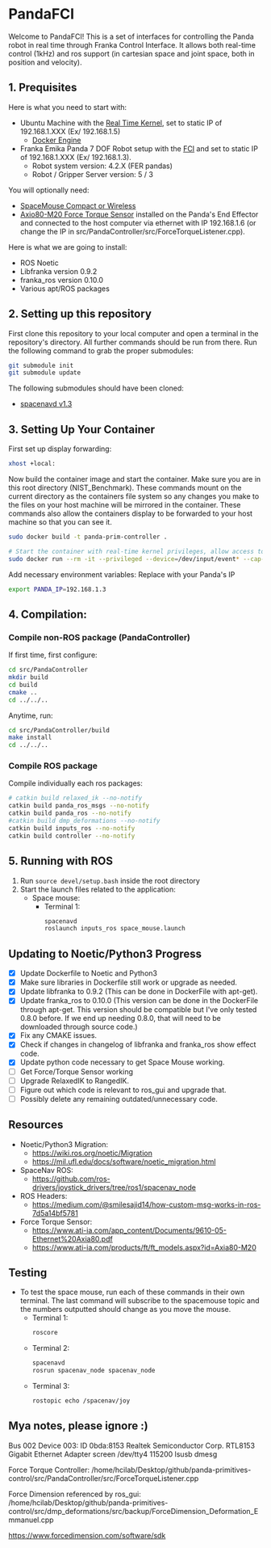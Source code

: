 # PandaFCI
Welcome to PandaFCI! This is a set of interfaces for controlling the Panda robot in real time through Franka Control Interface. It allows both real-time control (1kHz) and ros support (in cartesian space and joint space, both in position and velocity).

## 1. Prequisites

Here is what you need to start with:
* Ubuntu Machine with the [Real Time Kernel](https://frankaemika.github.io/docs/installation_linux.html#setting-up-the-real-time-kernel), set to static IP of 192.168.1.XXX (Ex/ 192.168.1.5)
	* [Docker Engine](https://docs.docker.com/engine/install/)
* Franka Emika Panda 7 DOF Robot setup with the [FCI](https://frankaemika.github.io/docs/getting_started.html) and set to static IP of 192.168.1.XXX (Ex/ 192.168.1.3).
	* Robot system version: 4.2.X (FER pandas)
	* Robot / Gripper Server version: 5 / 3



You will optionally need:
* [SpaceMouse Compact or Wireless](https://3dconnexion.com/us/product/spacemouse-compact/)
* [Axio80-M20 Force Torque Sensor](https://www.ati-ia.com/products/ft/ft_models.aspx?id=Axia80-M20) installed on the Panda's End Effector and connected to the host computer via ethernet with IP 192.168.1.6 (or change the IP in src/PandaController/src/ForceTorqueListener.cpp).


Here is what we are going to install:
* ROS Noetic
* Libfranka  version 0.9.2
* franka_ros version 0.10.0
* Various apt/ROS packages 


## 2. Setting up this repository
First clone this repository to your local computer and open a terminal in the repository's directory. All further commands should be run from there.
Run the following command to grab the proper submodules:
```bash
git submodule init
git submodule update
```

The following submodules should have been cloned:
- [spacenavd v1.3](https://github.com/FreeSpacenav/spacenavd)

## 3. Setting Up Your Container

First set up display forwarding:
```bash
xhost +local:
```
Now  build the container image and start the container. Make sure you are in this root directory (NIST_Benchmark). These commands mount on the current directory as the containers file system so any changes you make to the files on your host machine will be mirrored in the container. These commands also allow the containers display to be forwarded to your host machine so that you can see it.
```bash
sudo docker build -t panda-prim-controller .

# Start the container with real-time kernel privileges, allow access to usb devices,  mount onto the current directory, and allow display forwarding. Container is removed once it exits.
sudo docker run --rm -it --privileged --device=/dev/input/event* --cap-add=SYS_NICE --env DISPLAY=$DISPLAY -v /tmp/.X11-unix:/tmp/.X11-unix -v $(pwd):/workspace --net=host panda-prim-controller
```

Add necessary environment variables:
Replace with your Panda's IP 
```bash
export PANDA_IP=192.168.1.3
```

## 4. Compilation:

### Compile non-ROS package (PandaController)

If first time, first configure:
```bash
cd src/PandaController
mkdir build
cd build
cmake ..
cd ../../..
```

Anytime, run:
```bash
cd src/PandaController/build
make install
cd ../../..
```

### Compile ROS package
Compile individually each ros packages:
```bash
# catkin build relaxed_ik --no-notify
catkin build panda_ros_msgs --no-notify
catkin build panda_ros --no-notify
#catkin build dmp_deformations --no-notify
catkin build inputs_ros --no-notify
catkin build controller --no-notify
```


## 5. Running with ROS
1. Run `source devel/setup.bash` inside the root directory
2. Start the launch files related to the application:
	* Space mouse:
	    - Terminal 1: 
			```bash
			spacenavd
			roslaunch inputs_ros space_mouse.launch
			```

## Updating to Noetic/Python3 Progress
- [x] Update Dockerfile to Noetic and Python3
- [x] Make sure libraries in Dockerfile still work or upgrade as needed.
- [x] Update libfranka to 0.9.2 (This can be done in DockerFile with apt-get).
- [x] Update franka_ros to 0.10.0 (This version can be done in the DockerFile through apt-get. This version should be compatible but I've only tested 0.8.0 before. If we end up  needing 0.8.0, that will need to be downloaded through source code.)
- [x] Fix any CMAKE issues.
- [X] Check if changes in changelog of libfranka and franka_ros show effect code.
- [X] Update python code necessary to get Space Mouse working.
- [ ] Get Force/Torque Sensor working
- [ ] Upgrade RelaxedIK to RangedIK.
- [ ] Figure out which code is relevant to ros_gui and upgrade that.
- [ ] Possibly delete any remaining outdated/unnecessary code.

## Resources
* Noetic/Python3 Migration:
	* https://wiki.ros.org/noetic/Migration
	* https://mil.ufl.edu/docs/software/noetic_migration.html
* SpaceNav ROS:
	* https://github.com/ros-drivers/joystick_drivers/tree/ros1/spacenav_node
* ROS Headers:
	* https://medium.com/@smilesajid14/how-custom-msg-works-in-ros-7d5a14bf5781
* Force Torque Sensor:
	* https://www.ati-ia.com/app_content/Documents/9610-05-Ethernet%20Axia80.pdf
	* https://www.ati-ia.com/products/ft/ft_models.aspx?id=Axia80-M20



## Testing

* To test the space mouse, run each of these commands in their own terminal. The last command will subscribe to the spacemouse topic and the numbers outputted should change as you move the mouse.
	- Terminal 1: 
		```bash
		roscore
		```
	- Terminal 2: 
		```bash
		spacenavd  
		rosrun spacenav_node spacenav_node
		```
	- Terminal 3: 
		```bash
		rostopic echo /spacenav/joy
		```	

## Mya notes, please ignore :)
Bus 002 Device 003: ID 0bda:8153 Realtek Semiconductor Corp. RTL8153 Gigabit Ethernet Adapter
screen /dev/tty4 115200
lsusb
dmesg

Force Torque Controller:
/home/hcilab/Desktop/github/panda-primitives-control/src/PandaController/src/ForceTorqueListener.cpp


Force Dimension referenced by ros_gui: /home/hcilab/Desktop/github/panda-primitives-control/src/dmp_deformations/src/backup/ForceDimension_Deformation_Emmanuel.cpp

https://www.forcedimension.com/software/sdk

